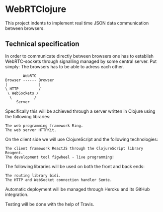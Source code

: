 # WebRTClojure

This project indents to implement real time JSON data communication between browsers.


## Technical specification

In order to communicate directly between browsers one has to establish WebRTC-sockets through signalling managed by some central server. Put simply: The browsers has to be able to adress each other.

```
        WebRTC
Browser ------ Browser
|              |
\ HTTP         /
 \ WebSockets /
  \          /
     Server
```	 

Specifically this will be achieved through a server written in Clojure using the following libraries:

	The web programming framework Ring.
	The web server HTTPKit.
	
	
On the client side we will use ClojureScript and the following technologies:

	The client framework ReactJS through the ClojureScript library Reagent.
	The development tool figwheel - live programming!

The following libraries will be used on both the front and back ends:

	The routing library bidi.
	The HTTP and WebSocket connection handler Sente.

	
Automatic deployment will be managed through Heroku and its GitHub integration.

Testing will be done with the help of Travis.
	
